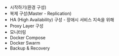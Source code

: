 + 시작하기(환경 구성)
+ 복제 구성(Master - Replication)
+ HA (High Availability) 구성 - 장애시 서비스 지속을 위해
+ Proxy Layer 구성
+ 모니터링
+ Docker Compose
+ Docker Swarm
+ Backup & Recovery
